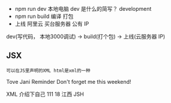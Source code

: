 - npm run dev  本地电脑
    dev 是什么的简写？ development
- npm run build  编译 打包
- 上线 阿里云 买台服务器 公有 IP

dev(写代码， 本地3000调试) -> build(打个包) -> 上线(云服务器 IP)

## JSX
    可以在JS里声明的XML html是xml的一种

<note>
    <to>Tove</to>
    <from>Jani</from>
    <heading>Reminder</heading>
    <body>Don't forget me this weekend!</body>
</note>

XML 介绍下自己
<user>
    <name>111</name>
    <age>18</age>
    <hometown>江西</hometown>
</user>
JSH